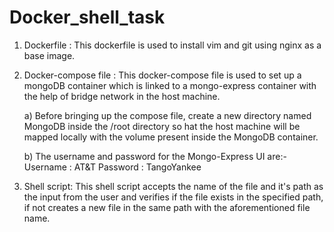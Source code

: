 # Docker_shell_task

1. Dockerfile : This dockerfile is used to install vim and git using nginx as a base image.

2. Docker-compose file : This docker-compose file is used to set up a mongoDB container which is linked to a mongo-express container with the help of bridge network in the host machine. 
   
   a) Before bringing up the compose file, create a new directory named MongoDB inside the /root directory so hat the host machine will be mapped locally with the volume present inside the MongoDB container. 
   
   b) The username and password for the Mongo-Express UI are:-
      Username : AT&T
      Password : TangoYankee

3. Shell script: This shell script accepts the name of the file and it's path as the input from the user and verifies if the file exists in the specified path, if not creates a new file in the same path with the aforementioned file name.
